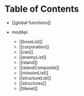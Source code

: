 # Table of Contents

* [[global functions]]

* modApi
    * [[bossList]]
    * [[corporation]]
    * [[ceo]]
    * [[enemyList]]
    * [[island]]
    * [[islandComposite]]
    * [[missionList]]
    * [[structureList]]
    * [[structures]]
    * [[tileset]]
